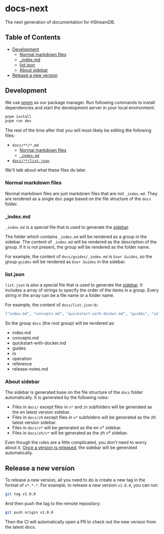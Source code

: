 # docs-next

The next generation of documentation for HStreamDB.

## Table of Contents

- [Development](#development)
  - [Normal markdown files](#normal-markdown-files)
  - [\_index.md](#_indexmd)
  - [list.json](#listjson)
  - [About sidebar](#about-sidebar)
- [Release a new version](#release-a-new-version)

## Development

We use [pnpm](https://pnpm.io/) as our package manager. Run following commands to install dependencies and start the development server in your local environment.

```bash
pnpm install
pnpm run dev
```

The rest of the time after that you will most likely be editing the following files:

- `docs/**/*.md`
  - [Normal markdown files](#normal-markdown-files)
  - [`_index.md`](#_indexmd)
- [`docs/**/list.json`](#listjson)

We'll talk about what these files do later.

### Normal markdown files

Normal markdown files are just markdown files that are not `_index.md`. They are rendered as a single doc page
based on the file structure of the `docs` folder.

### \_index.md

`_index.md` is a special file that is used to generate the [sidebar](#about-sidebar).

The folder which contains `_index.md` will be rendered as a group in the sidebar. The content of `_index.md` will be rendered as the description of the group. If it is not present, the group will be rendered as the folder name.

For example, the content of `docs/guides/_index.md` is `User Guides`, so the group `guides` will be rendered as `User Guides` in the sidebar.

### list.json

`list.json` is also a special file that is used to generate the [sidebar](#about-sidebar). It includes a array of strings to specify the order of the items in a group. Every string in the array can be a file name or a folder name.

For example, the content of `docs/list.json` is:

```json
["index.md", "concepts.md", "quickstart-with-docker.md", "guides", "io", "operation", "reference", "release-notes.md"]
```

So the group `docs` (the root group) will be rendered as:

- index.md
- concepts.md
- quickstart-with-docker.md
- guides
- io
- operation
- reference
- release-notes.md

### About sidebar

The sidebar is generated base on the file structure of the `docs` folder automatically. It is generated by the following rules:

- Files in `docs/` except files in `v*` and `zh` subfolders will be generated as the en latest version sidebar.
- Files in `docs/zh` except files in `v*` subfolders will be generated as the zh latest version sidebar.
- Files in `docs/v*` will be generated as the en v\* sidebar.
- Files in `docs/zh/v*` will be generated as the zh v\* sidebar.

Even though the rules are a little complicated, you don't need to worry about it. [Once a version is released](#release-a-new-version), the sidebar will be generated automatically.

## Release a new version

To release a new version, all you need to do is create a new tag in the format of `v*.*.*`. For example, to release a new version `v1.0.0`, you can run:

```bash
git tag v1.0.0
```

And then push the tag to the remote repository:

```bash
git push origin v1.0.0
```

Then the CI will automatically open a PR to check out the new version from the latest docs.
